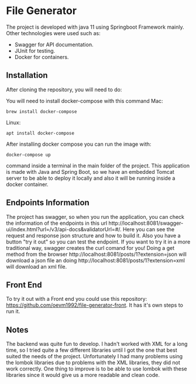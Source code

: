 # File Generator

The project is developed with java 11 using Springboot Framework mainly. Other technologies were used such as:

  - Swagger for API documentation.
  - JUnit for testing.
  - Docker for containers.

## Installation 

After cloning the repository, you will need to do:

You will need to install docker-compose with this command 
Mac: 
```
brew install docker-compose
```

Linux: 
```
apt install docker-compose
```

After installing docker compose you can run the image with:

```
docker-compose up
```

command inside a terminal in the main folder of the project. This application is made with Java and Spring Boot, so we have an embedded Tomcat server to be able to deploy it locally and also it will be running inside a docker container.


## Endpoints Information

The project has swagger, so when you run the application, you can check the information of the endpoints in this url http://localhost:8081/swagger-ui/index.html?url=/v3/api-docs&validatorUrl=#/. Here you can see the request and response json structure and how to build it. Also you have a button "try it out" so you can test the endpoint. If you want to try it in a more traditional way, swagger creates the curl comand for you!
Doing a get method from the browser http://localhost:8081/posts/1?extension=json will download a json file an doing http://localhost:8081/posts/1?extension=xml will download an xml file.

## Front End

To try it out with a Front end you could use this repository: https://github.com/oevm1992/file-generator-front. It has it's own steps to run it.

## Notes

The backend was quite fun to develop. I hadn't worked with XML for a long time, so I tried quite a few different libraries until I got the one that best suited the needs of the project. Unfortunately I had many problems using the lombok libraries due to problems with the XML libraries, they did not work correctly. One thing to improve is to be able to use lombok with these libraries since it would give us a more readable and clean code.



